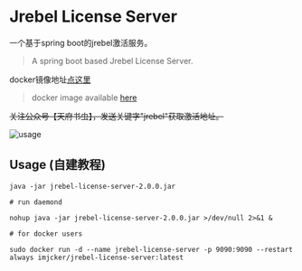 # Jrebel License Server

一个基于spring boot的jrebel激活服务。  

> A spring boot based Jrebel License Server.  

docker镜像地址[点这里](https://hub.docker.com/repository/docker/imjcker/jrebel-license-server)  

> docker image available [here](https://hub.docker.com/repository/docker/imjcker/jrebel-license-server)

~~关注公众号【天府书虫】，发送关键字"jrebel"获取激活地址。~~


![usage](/index.png)
## Usage (自建教程)


```shell script
java -jar jrebel-license-server-2.0.0.jar 

# run daemond

nohup java -jar jrebel-license-server-2.0.0.jar >/dev/null 2>&1 &

# for docker users

sudo docker run -d --name jrebel-license-server -p 9090:9090 --restart always imjcker/jrebel-license-server:latest

```

[license]: https://www.apache.org/licenses/LICENSE-2.0

